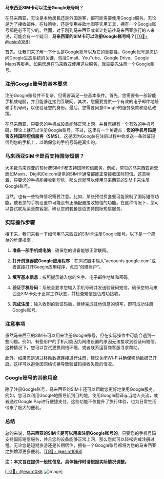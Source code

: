 **马来西亚SIM卡可以注册Google账号吗？**

在马来西亚，无论是本地居民还是外国游客，都可能需要使用Google服务。无论是为了接收邮件、在线购物，还是使用谷歌地图等实用工具，拥有一个Google账号都是必不可少的。然而，对于刚到马来西亚或者计划前往马来西亚旅行的人来说，可能会有一个疑问：**马来西亚的SIM卡可以注册Google账号吗？**[[TG💪+ @esim1088](https://t.me/s/esim1088)]

首先，让我们来了解一下什么是Google账号以及它的重要性。Google账号是您访问Google生态系统的关键，包括Gmail、YouTube、Google Drive、Google Maps等服务。如果您想在马来西亚使用这些服务，就需要先注册一个Google账号。

### 注册Google账号的基本要求

注册Google账号并不复杂，但需要满足一些基本条件。首先，您需要有一部智能手机或电脑，并且能够连接到互联网。其次，您需要提供一个有效的电子邮件地址和手机号码，以便验证您的身份。最后，您需要同意Google的服务条款和隐私政策。

在马来西亚，只要您的手机或设备能够正常上网，并且您拥有一个有效的手机号码，理论上就可以注册Google账号。不过，这里有一个关键点：**您的手机号码是否支持国际短信服务（SMS）**。这是因为Google在注册过程中会发送一条验证短信到您的手机上，以确保您的手机号码是真实的。

### 马来西亚SIM卡是否支持国际短信？

大多数马来西亚的预付费SIM卡都支持国际短信服务。例如，常见的马来西亚运营商如Maxis、Digi和Celcom提供的SIM卡通常都能正常接收国际短信。这意味着，只要您的手机能接收到短信，那么您就可以使用马来西亚的SIM卡来注册Google账号。

当然，也有一些特殊情况需要注意。比如，某些预付费套餐可能限制了国际短信功能，或者您的手机设置中可能没有正确配置接收短信的功能。在这种情况下，您可以尝试联系运营商客服，确认您的套餐是否支持国际短信服务。

### 实际操作步骤

接下来，我们来看一下如何用马来西亚的SIM卡注册Google账号。以下是一个简单的步骤指南：

1. **准备一部手机或电脑**：确保您的设备能够正常联网。
   
2. **打开浏览器或Google应用程序**：在浏览器中输入“accounts.google.com”或者直接打开Google应用程序，点击“创建账户”。

3. **填写基本信息**：按照提示输入您的名字、电子邮件地址和密码。

4. **验证手机号码**：系统会要求您输入手机号码并发送验证码短信。确保您的马来西亚SIM卡处于正常工作状态，并检查短信是否成功接收。

5. **完成注册**：输入收到的验证码后，继续完成其他信息的填写，即可成功注册Google账号。

### 注意事项

虽然马来西亚的SIM卡可以用来注册Google账号，但在实际操作中可能会遇到一些问题。例如，有些用户的手机可能因为网络设置的原因无法接收到验证码短信。这种情况下，您可以尝试更换网络环境，或者联系运营商客服寻求帮助。

此外，如果您是通过移动数据连接进行注册，建议关闭Wi-Fi并确保移动数据已开启。这样可以避免因网络切换导致验证码接收失败的情况。

### Google账号的其他用途

除了注册Google账号，马来西亚的SIM卡还可以帮助您更好地使用Google服务。例如，您可以利用Google地图导航到目的地，使用Google翻译与当地人交流，或者通过Google Pay进行便捷支付。这些功能不仅提升了旅行体验，也为日常生活带来了极大的便利。

### 总结

总的来说，**马来西亚的SIM卡是可以用来注册Google账号的**。只要您的手机号码支持国际短信服务，并且您的设备能够正常上网，那么您就可以轻松完成注册过程。无论您是短期旅游还是长期居住，拥有一个Google账号都将为您的马来西亚之旅增添更多便利。[[TG💪+ @esim1088](https://t.me/s/esim1088)]

**注：本文旨在提供一般性信息，具体操作时请根据实际情况调整。**

[[TG💪+ @esim1088](https://t.me/s/esim1088) ![Image](https://i.postimg.cc/4NQfJmqS/Snipaste-2025-05-13-00-14-12.png)]